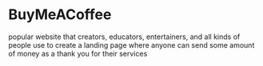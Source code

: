 # BuyMeACoffee
popular website that creators, educators, entertainers, and all kinds of people use to create a landing page where anyone can send some amount of money as a thank you for their services
